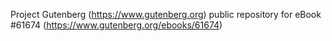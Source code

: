 Project Gutenberg (https://www.gutenberg.org) public repository for
eBook #61674 (https://www.gutenberg.org/ebooks/61674)
